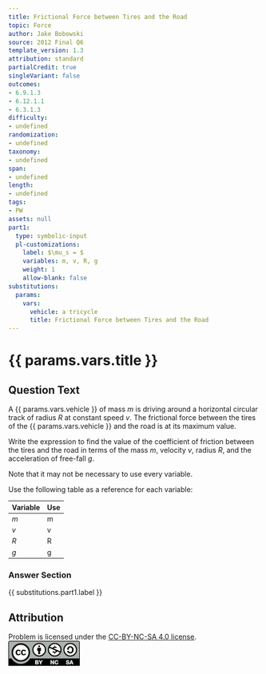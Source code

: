 ```yaml
---
title: Frictional Force between Tires and the Road
topic: Force
author: Jake Bobowski
source: 2012 Final Q6
template_version: 1.3
attribution: standard
partialCredit: true
singleVariant: false
outcomes:
- 6.9.1.3
- 6.12.1.1
- 6.3.1.3
difficulty:
- undefined
randomization:
- undefined
taxonomy:
- undefined
span:
- undefined
length:
- undefined
tags:
- PW
assets: null
part1:
  type: symbolic-input
  pl-customizations:
    label: $\mu_s = $
    variables: m, v, R, g
    weight: 1
    allow-blank: false
substitutions:
  params:
    vars:
      vehicle: a tricycle
      title: Frictional Force between Tires and the Road
---
```

# {{ params.vars.title }}

## Question Text

A {{ params.vars.vehicle }} of mass $m$ is driving around a horizontal circular track of radius $R$ at constant speed $v$.
The frictional force between the tires of the {{ params.vars.vehicle }} and the road is at its maximum value.

Write the expression to find the value of the coefficient of friction between the tires and the road in terms of the mass $m$, velocity $v$, radius $R$, and the acceleration of free-fall $g$.

Note that it may not be necessary to use every variable.

Use the following table as a reference for each variable:

| Variable | Use |
|----------|-----|
| $m$      | m   |
| $v$      | v   |
| $R$      | R   |
| $g$      | g   |

### Answer Section

{{ substitutions.part1.label }}

## Attribution

Problem is licensed under the [CC-BY-NC-SA 4.0 license](https://creativecommons.org/licenses/by-nc-sa/4.0/).<br> ![The Creative Commons 4.0 license requiring attribution-BY, non-commercial-NC, and share-alike-SA license.](https://raw.githubusercontent.com/firasm/bits/master/by-nc-sa.png)